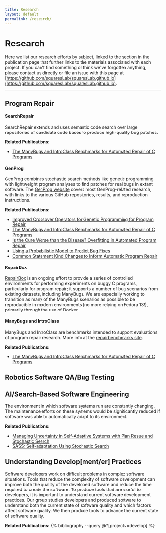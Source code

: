 ```yaml
---
title: Research
layout: default
permalink: /research/
---
```


# Research

Here we list our research efforts by subject, linked to the section in the
publication page that further links to the materials associated with each
project. If you can't find something or think we've forgotten anything, please
contact us directly or file an issue with this page at
[https://github.com/squaresLab/squaresLab.github.io](https://github.com/squaresLab/squaresLab.github.io).

---

## Program Repair
#### SearchRepair
SearchRepair extends and uses semantic code search over large repositories of
candidate code bases to produce high-quality bug patches.

**Related Publications:**
- [The ManyBugs and IntroClass Benchmarks for Automated Repair of C Programs](/publications/#KeSearchRepair2015)

#### GenProg
GenProg combines stochastic search methods like genetic programming with
lightweight program analyses to find patches for real bugs in extant
software. The [GenProg website](https://squareslab.github.io/genprog-code)
covers most GenProg-related research, with links to the various GitHub
repositories, results, and reproduction instructions.

**Related Publications:**
- [Improved Crossover Operators for Genetic Programming for Program Repair](/publications/#OliveiraCrossover2016)
- [The ManyBugs and IntroClass Benchmarks for Automated Repair of C Programs](/publications/#LeGouesManyBugs2015)
- [Is the Cure Worse than the Disease?  Overfitting in Automated Program Repair](/publications/#SmithOverfitting2015)
- [Using a Probabilistic Model to Predict Bug Fixes](/publications/#SotoProbabilistic2018)
- [Common Statement Kind Changes to Inform Automatic Program Repair](/publications/#SotoMSRChallenge2018)

#### RepairBox
[RepairBox](https://github.com/squaresLab/RepairBox) is an ongoing effort to
provide a series of controlled environments for performing experiments on buggy
C programs, particularly for program repair; it supports a number of bug
scenarios from existing datasets, including ManyBugs.  We are especially working
to transition as many of the ManyBugs scenarios as possible to be reproducible
in modern environments (no
more relying on Fedora 13!), primarily through the use of Docker.

#### ManyBugs and IntroClass
ManyBugs and IntroClass are benchmarks intended to support evaluations of
program repair research. More info at the [repairbenchmarks
site](http://repairbenchmarks.cs.umass.edu/).

**Related Publications:**
- [The ManyBugs and IntroClass Benchmarks for Automated Repair of C Programs](/publications/#LeGouesManyBugs2015)

## Robotics Software QA/Bug Testing
## AI/Search-Based Software Engineering
The environment in which software systems run are constantly changing.
The maintenance efforts on these systems would be significantly reduced if
software was able to automatically adapt to its environment.


**Related Publications:**
- [Managing Uncertainty in Self-Adaptive Systems with Plan Resue and Stochastic Search](/publications/#KinneerManaging2018)
- [SASS: Self-adaptation Using Stochastic Search](/publications/#CokerSASS2015)


## Understanding Develop[ment/er] Practices
Software developers work on difficult problems in complex software situations.
Tools that reduce the complexity of software development can improve both 
the quality of the developed software and reduce the time required to 
create the software.  To produce tools that are useful to developers, it is
important to understand current software development practices. Our group 
studies developers and produced software to understand both the current
state of software quality and which factors affect software quality. We then 
produce tools to advance the current state of software quality.

**Related Publications:**
{% bibliography --query @*[project~=develop] %}
